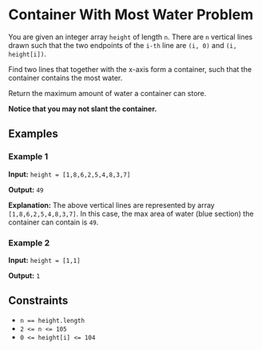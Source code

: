 # Container With Most Water Problem

You are given an integer array `height` of length `n`. There are `n` vertical lines drawn such that the two endpoints of the `i-th` line are `(i, 0)` and `(i, height[i])`.

Find two lines that together with the x-axis form a container, such that the container contains the most water.

Return the maximum amount of water a container can store.

**Notice that you may not slant the container.**

## Examples

### Example 1

**Input:** `height = [1,8,6,2,5,4,8,3,7]`

**Output:** `49`

**Explanation:** The above vertical lines are represented by array `[1,8,6,2,5,4,8,3,7]`. In this case, the max area of water (blue section) the container can contain is `49`.

### Example 2

**Input:** `height = [1,1]`

**Output:** `1`

## Constraints

- `n == height.length`
- `2 <= n <= 105`
- `0 <= height[i] <= 104`